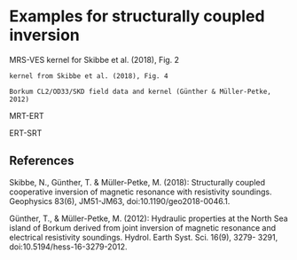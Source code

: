 Examples for structurally coupled inversion
===========================================

MRS-VES
	kernel for Skibbe et al. (2018), Fig. 2
	
	kernel from Skibbe et al. (2018), Fig. 4
	
	Borkum CL2/OD33/SKD field data and kernel (Günther & Müller-Petke, 2012)
	
MRT-ERT

ERT-SRT
	

References
----------
Skibbe, N., Günther, T. & Müller-Petke, M. (2018): Structurally coupled cooperative inversion of magnetic resonance with resistivity soundings. Geophysics 83(6), JM51-JM63, doi:10.1190/geo2018-0046.1.

Günther, T., & Müller-Petke, M. (2012): Hydraulic properties at the North Sea island of Borkum derived from joint inversion of magnetic resonance and electrical resistivity soundings. Hydrol. Earth Syst. Sci. 16(9), 3279- 3291, doi:10.5194/hess-16-3279-2012.
